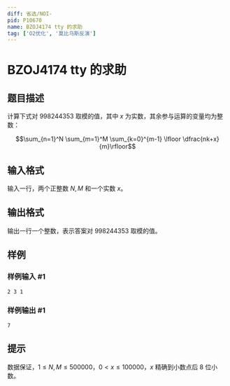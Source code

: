 ```yaml
---
diff: 省选/NOI-
pid: P10670
name: BZOJ4174 tty 的求助
tag: ['O2优化', '莫比乌斯反演']
---
```

# BZOJ4174 tty 的求助
## 题目描述

计算下式对 $998244353$ 取模的值，其中 $x$ 为实数，其余参与运算的变量均为整数：

$$\sum_{n=1}^N \sum_{m=1}^M \sum_{k=0}^{m-1} \lfloor \dfrac{nk+x}{m}\rfloor$$
## 输入格式

输入一行，两个正整数 $N,M$ 和一个实数 $x$。
## 输出格式

输出一行一个整数，表示答案对 $998244353$ 取模的值。
## 样例

### 样例输入 #1
```
2 3 1 
```
### 样例输出 #1
```
7
```
## 提示

数据保证，$1\leq N,M\leq 500000$，$0<x\leq 100000$，$x$ 精确到小数点后 $8$ 位小数。
